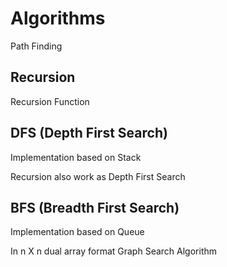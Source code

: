 # Algorithms 

Path Finding 

## Recursion 

Recursion Function 

## DFS (Depth First Search)

Implementation based on Stack 

Recursion also work as Depth First Search 

## BFS (Breadth First Search)

Implementation based on Queue 

In n X n dual array format Graph Search Algorithm 